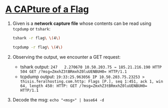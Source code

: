 # [A CAPture of a Flag](https://ctflearn.com/challenge/356)

1. Given is a **network capture file** whose contents can be read using `tcpdump` or `tshark`:

    ```bash
    tshark -r flag\ \(4\)
    ```

    ```bash
    tcpdump -r flag\ \(4\)
    ```

2. Observing the output, we encounter a GET request:
    - tshark output: `247   2.270670 10.50.203.75 → 185.21.216.190 HTTP 504 GET /?msg=ZmxhZ3tBRmxhZ0luUENBUH0= HTTP/1.1`
    - tcpdump output: `19:33:25.963056 IP 10.50.203.75.23253 > thisis.feralhosting.com.http: Flags [P.], seq 1:451, ack 1, win 64, length 450: HTTP: GET /?msg=ZmxhZ3tBRmxhZ0luUENBUH0= HTTP/1.1`

3. Decode the msg: `echo "<msg>" | base64 -d`
